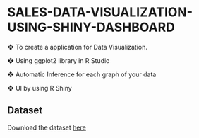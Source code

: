 # SALES-DATA-VISUALIZATION-USING-SHINY-DASHBOARD

❖ To create a application for Data Visualization.

❖ Using ggplot2 library in R Studio

❖ Automatic Inference for each graph of your data

❖ Ul by using R Shiny

## Dataset

Download the dataset [here](https://eforexcel.com/wp/downloads-18-sample-csv-files-data-sets-for-testing-sales/)

